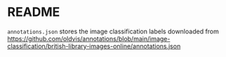 # README

`annotations.json` stores the image classification labels downloaded from https://github.com/oldvis/annotations/blob/main/image-classification/british-library-images-online/annotations.json

